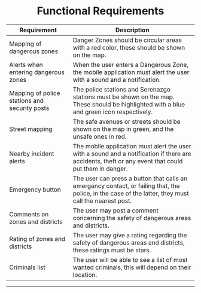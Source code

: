 <h1 align="center">Functional Requirements</h1>

| Requirement | Description |
| -- | -- |
| Mapping of dangerous zones | Danger Zones should be circular areas with a red color, these should be shown on the map. |
| Alerts when entering dangerous zones | When the user enters a Dangerous Zone, the mobile application must alert the user with a sound and a notification. |
| Mapping of police stations and security posts | The police stations and Serenazgo stations must be shown on the map. These should be highlighted with a blue and green icon respectively. |
| Street mapping | The safe avenues or streets should be shown on the map in green, and the unsafe ones in red. |
| Nearby incident alerts | The mobile application must alert the user with a sound and a notification if there are accidents, theft or any event that could put them in danger. |
| Emergency button | The user can press a button that calls an emergency contact, or failing that, the police, in the case of the latter, they must call the nearest post. |
| Comments on zones and districts | The user may post a comment concerning the safety of dangerous areas and districts. |
| Rating of zones and districts | The user may give a rating regarding the safety of dangerous areas and districts, these ratings must be stars. |
| Criminals list | The user will be able to see a list of most wanted criminals, this will depend on their location. |
---